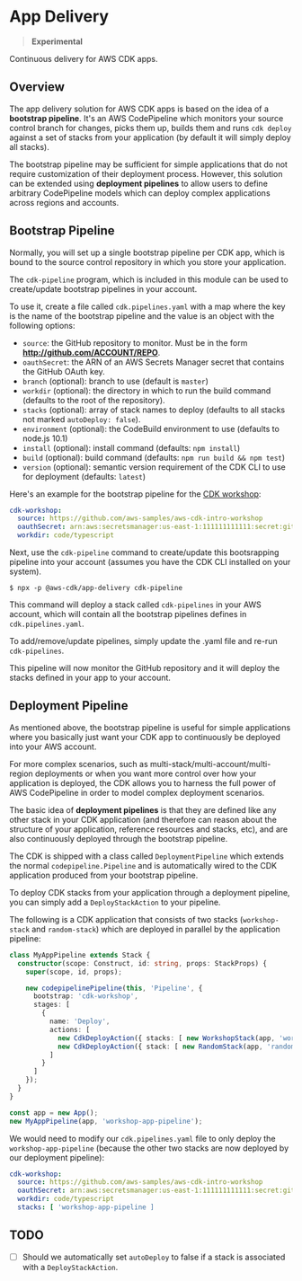 # App Delivery

> **Experimental**

Continuous delivery for AWS CDK apps.

## Overview

The app delivery solution for AWS CDK apps is based on the idea of a
**bootstrap pipeline**. It's an AWS CodePipeline which monitors your source
control branch for changes, picks them up, builds them and runs `cdk deploy`
against a set of stacks from your application (by default it will simply deploy
all stacks).

The bootstrap pipeline may be sufficient for simple applications that do not
require customization of their deployment process. However, this solution can be
extended using **deployment pipelines** to allow users to define arbitrary
CodePipeline models which can deploy complex applications across regions and
accounts.

## Bootstrap Pipeline

Normally, you will set up a single bootstrap pipeline per CDK app, which is
bound to the source control repository in which you store your application.

The `cdk-pipeline` program, which is included in this module can be used to create/update
bootstrap pipelines in your account.

To use it, create a file called `cdk.pipelines.yaml` with a map where the key is
the name of the bootstrap pipeline and the value is an object with the following options:

* `source`: the GitHub repository to monitor. Must be in the form **http://github.com/ACCOUNT/REPO**.
* `oauthSecret`: the ARN of an AWS Secrets Manager secret that contains the GitHub OAuth key.
* `branch` (optional): branch to use (default is `master`)
* `workdir` (optional): the directory in which to run the build command (defaults to the root of the repository).
* `stacks` (optional): array of stack names to deploy (defaults to all stacks not marked `autoDeploy: false`).
* `environment` (optional): the CodeBuild environment to use (defaults to node.js 10.1)
* `install` (optional): install command (defaults: `npm install`)
* `build` (optional): build command (defaults: `npm run build && npm test`)
* `version` (optional): semantic version requirement of the CDK CLI to use for deployment (defaults: `latest`)

Here's an example for the bootstrap pipeline for the [CDK workshop](https://github.com/aws-samples/aws-cdk-intro-workshop):

```yaml
cdk-workshop:
  source: https://github.com/aws-samples/aws-cdk-intro-workshop
  oauthSecret: arn:aws:secretsmanager:us-east-1:111111111111:secret:github-token-aaaaa
  workdir: code/typescript
```

Next, use the `cdk-pipeline` command to create/update this bootsrapping pipeline
into your account (assumes you have the CDK CLI installed on your system).

```console
$ npx -p @aws-cdk/app-delivery cdk-pipeline
```

This command will deploy a stack called `cdk-pipelines` in your AWS account,
which will contain all the bootstrap pipelines defines in
`cdk.pipelines.yaml`.

To add/remove/update pipelines, simply update the .yaml file and re-run
`cdk-pipelines`.

This pipeline will now monitor the GitHub repository and it will deploy the
stacks defined in your app to your account.

## Deployment Pipeline

As mentioned above, the bootstrap pipeline is useful for simple applications
where you basically just want your CDK app to continuously be deployed into your
AWS account.

For more complex scenarios, such as multi-stack/multi-account/multi-region
deployments or when you want more control over how your application is deployed,
the CDK allows you to harness the full power of AWS CodePipeline in order to
model complex deployment scenarios.

The basic idea of **deployment pipelines** is that they are defined like any
other stack in your CDK application (and therefore can reason about the
structure of your application, reference resources and stacks, etc), and are
also continuously deployed through the bootstrap pipeline.

The CDK is shipped with a class called `DeploymentPipeline` which extends
the normal `codepipeline.Pipeline` and is automatically wired to the CDK
application produced from your bootstrap pipeline.

To deploy CDK stacks from your application through a deployment pipeline, you
can simply add a `DeployStackAction` to your pipeline.

The following is a CDK application that consists of two stacks (`workshop-stack`
and `random-stack`) which are deployed in parallel by the application pipeline:

```ts
class MyAppPipeline extends Stack {
  constructor(scope: Construct, id: string, props: StackProps) {
    super(scope, id, props);

    new codepipelinePipeline(this, 'Pipeline', {
      bootstrap: 'cdk-workshop',
      stages: [
        {
          name: 'Deploy',
          actions: [
            new CdkDeployAction({ stacks: [ new WorkshopStack(app, 'workshop-stack').name ], admin: true }),
            new CdkDeployAction({ stack: [ new RandomStack(app, 'random-stack').name ], admin: true })
          ]
        }
      ]
    });
  }
}

const app = new App();
new MyAppPipeline(app, 'workshop-app-pipeline');
```

We would need to modify our `cdk.pipelines.yaml` file to only deploy the
`workshop-app-pipeline` (because the other two stacks are now deployed by our
deployment pipeline):

```yaml
cdk-workshop:
  source: https://github.com/aws-samples/aws-cdk-intro-workshop
  oauthSecret: arn:aws:secretsmanager:us-east-1:111111111111:secret:github-token-aaaaa
  workdir: code/typescript
  stacks: [ 'workshop-app-pipeline ]
```

## TODO

- [ ] Should we automatically set `autoDeploy` to false if a stack is associated with a `DeployStackAction`.
